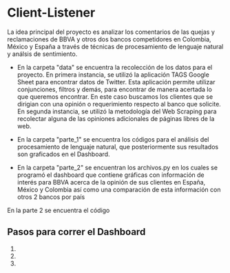 # Client-Listener

La idea principal del proyecto es analizar los comentarios de las quejas y reclamaciones de BBVA y otros dos bancos competidores en Colombia, México y España a través de técnicas de procesamiento de lenguaje natural y análsis de sentimiento.

- En la carpeta "data" se encuentra la recolección de los datos para el proyecto. En  primera instancia, se utilizó la aplicación TAGS Google Sheet para encontrar datos de Twitter. Esta aplicación permite utilizar conjunciones, filtros y demás, para encontrar de manera acertada lo que queremos encontrar. En este caso buscamos los clientes que se dirigian con una opinión o requerimiento respecto al banco que solicite. En segunda instancia, se utilizó la metodología del Web Scraping para recolectar alguna de las opiniones adicionales de páginas libres de la web.

- En la carpeta "parte_1" se encuentra los códigos para el análisis del procesamiento de lenguaje natural, que posteriormente sus resultados son graficados en el Dashboard.

- En la carpeta "parte_2" se encuentran los archivos.py en los cuales se programó el dashboard que contiene gráficas con información de interés para BBVA acerca de la opinión de sus clientes en España, México y Colombia así como una comparación de esta información con otros 2 bancos por país

En la parte 2 se encuentra el código 
## Pasos para correr el Dashboard

1. 
2.
3. 



